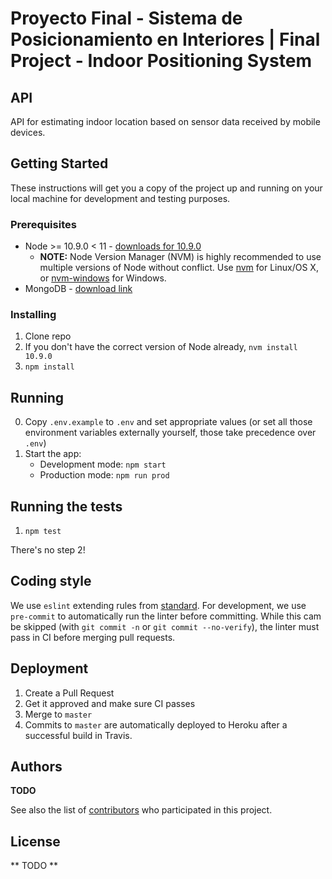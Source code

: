 # Proyecto Final - Sistema de Posicionamiento en Interiores | Final Project - Indoor Positioning System

## API

API for estimating indoor location based on sensor data received by
mobile devices.

## Getting Started

These instructions will get you a copy of the project up and running on
your local machine for development and testing purposes.

### Prerequisites

- Node >= 10.9.0 < 11 - [downloads for 10.9.0](https://nodejs.org/dist/v10.9.0/)
  - **NOTE:** Node Version Manager (NVM) is highly recommended to use
  multiple versions of Node without conflict.  Use [nvm](https://github.com/creationix/nvm)
  for Linux/OS X, or [nvm-windows](https://github.com/coreybutler/nvm-windows)
  for Windows.
- MongoDB - [download link](https://www.mongodb.com/download-center/community)


### Installing

1. Clone repo
1. If you don't have the correct version of Node already, `nvm install 10.9.0`
1. `npm install`

## Running

0. Copy `.env.example` to `.env` and set appropriate values (or set all
those environment variables externally yourself, those take precedence
over `.env`)
1. Start the app:
    - Development mode: `npm start`
    - Production mode: `npm run prod`

## Running the tests

1. `npm test`

There's no step 2!

## Coding style

We use `eslint` extending rules from [standard](https://standardjs.com/rules.html#javascript-standard-style).
For development, we use `pre-commit` to automatically run the linter before
committing. While this cam be skipped (with `git commit -n` or `git commit --no-verify`),
the linter must pass in CI before merging pull requests.

## Deployment

1. Create a Pull Request
1. Get it approved and make sure CI passes
1. Merge to `master`
1. Commits to `master` are automatically deployed to Heroku after a
successful build in Travis.

## Authors

**TODO**

See also the list of [contributors](https://github.com/PF-ITBA-SPI/SPI-api/graphs/contributors)
who participated in this project.

## License

** TODO **
